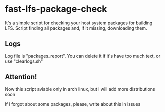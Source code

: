 # fast-lfs-package-check
It's a simple script for checking your host system packages for building LFS. Script finding all packages and, if it missing, downloading them.

## Logs
Log file is "packages_report". You can delete it if it's have too much text, or use "clearlogs.sh"

## Attention!
Now this script aviable only in arch linux, but i will add more distributions soon

If i forgot about some packages, please, write about this in issues
